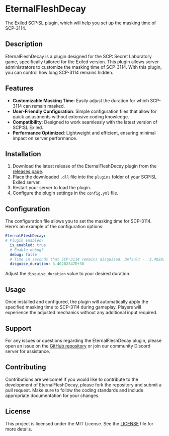 # EternalFleshDecay

The Exiled SCP:SL plugin, which will help you set up the masking time of SCP-3114.

## Description

EternalFleshDecay is a plugin designed for the SCP: Secret Laboratory game, specifically tailored for the Exiled version. This plugin allows server administrators to customize the masking time of SCP-3114. With this plugin, you can control how long SCP-3114 remains hidden.

## Features

- **Customizable Masking Time**: Easily adjust the duration for which SCP-3114 can remain masked.
- **User-Friendly Configuration**: Simple configuration files that allow for quick adjustments without extensive coding knowledge.
- **Compatibility**: Designed to work seamlessly with the latest version of SCP:SL Exiled.
- **Performance Optimized**: Lightweight and efficient, ensuring minimal impact on server performance.

## Installation

1. Download the latest release of the EternalFleshDecay plugin from the [releases page](#).
2. Place the downloaded `.dll` file into the `plugins` folder of your SCP:SL Exiled server.
3. Restart your server to load the plugin.
4. Configure the plugin settings in the `config.yml` file.

## Configuration

The configuration file allows you to set the masking time for SCP-3114. Here’s an example of the configuration options:

```yaml
EternalFleshDecay:
# Plugin Enabled?
  is_enabled: true
  # Enable debug?
  debug: false
  # Time in seconds that SCP-3114 remains disguised. Default - '3.40282347E+38'
  disguise_duration: 3.40282347E+38
```

Adjust the `disguise_duration` value to your desired duration.

## Usage

Once installed and configured, the plugin will automatically apply the specified masking time to SCP-3114 during gameplay. Players will experience the adjusted mechanics without any additional input required.

## Support

For any issues or questions regarding the EternalFleshDecay plugin, please open an issue on the [GitHub repository](#) or join our community Discord server for assistance.

## Contributing

Contributions are welcome! If you would like to contribute to the development of EternalFleshDecay, please fork the repository and submit a pull request. Make sure to follow the coding standards and include appropriate documentation for your changes.

## License

This project is licensed under the MIT License. See the [LICENSE](#) file for more details.
